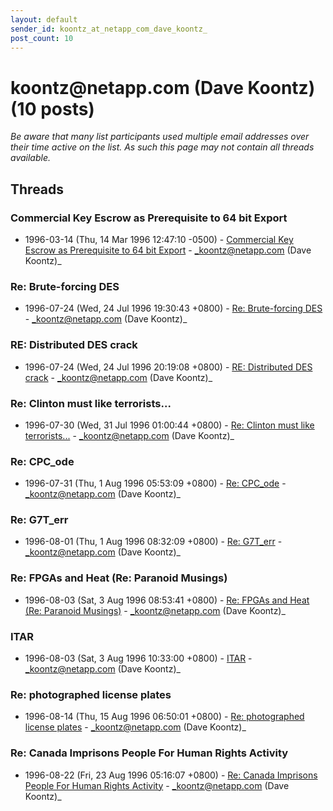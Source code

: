 ```yaml
---
layout: default
sender_id: koontz_at_netapp_com_dave_koontz_
post_count: 10
---
```


# koontz<span>@</span>netapp.com (Dave Koontz) (10 posts)

_Be aware that many list participants used multiple email addresses over their time active on the list. As such this page may not contain all threads available._

## Threads

### Commercial Key Escrow as Prerequisite to 64 bit Export
+ 1996-03-14 (Thu, 14 Mar 1996 12:47:10 -0500) - [Commercial Key Escrow as Prerequisite to 64 bit Export](/archive/1996/03/ad30a41bafc9c0b49cfb9ec6117a2efe29814f61aff83a73c53fcb76fedcdc3e) - _koontz@netapp.com (Dave Koontz)_

### Re: Brute-forcing DES
+ 1996-07-24 (Wed, 24 Jul 1996 19:30:43 +0800) - [Re: Brute-forcing DES](/archive/1996/07/931e1b175119fe416804334f5bd6449ba6c6cbad6f3b7b38706f519fcbfd5b31) - _koontz@netapp.com (Dave Koontz)_

### RE: Distributed DES crack
+ 1996-07-24 (Wed, 24 Jul 1996 20:19:08 +0800) - [RE: Distributed DES crack](/archive/1996/07/4d92c82a53da0781593483dda49f360be6eeb9c9c19918d485aecdf07a78c609) - _koontz@netapp.com (Dave Koontz)_

### Re:  Clinton must like terrorists...
+ 1996-07-30 (Wed, 31 Jul 1996 01:00:44 +0800) - [Re:  Clinton must like terrorists...](/archive/1996/07/8bfac37d6efa5b9cd923eca114d0407876bff1257c285a243869a7e21fd317eb) - _koontz@netapp.com (Dave Koontz)_

### Re:  CPC_ode
+ 1996-07-31 (Thu, 1 Aug 1996 05:53:09 +0800) - [Re:  CPC_ode](/archive/1996/07/bdb976b06f0140af195029c6aa2537eb5f54df5dcd310ff0adbaa1a851c26709) - _koontz@netapp.com (Dave Koontz)_

### Re:  G7T_err
+ 1996-08-01 (Thu, 1 Aug 1996 08:32:09 +0800) - [Re:  G7T_err](/archive/1996/08/f76ebc6f16d9d5a9d9c389b5f1ecf911066fa66e2a6c6588e19b3bb78eae7c50) - _koontz@netapp.com (Dave Koontz)_

### Re: FPGAs and Heat (Re: Paranoid Musings)
+ 1996-08-03 (Sat, 3 Aug 1996 08:53:41 +0800) - [Re: FPGAs and Heat (Re: Paranoid Musings)](/archive/1996/08/09fe5c8ef67ed9477bd9c86bc44c6ca8fa5bbfbb289c7c75739c69175c636277) - _koontz@netapp.com (Dave Koontz)_

### ITAR
+ 1996-08-03 (Sat, 3 Aug 1996 10:33:00 +0800) - [ITAR](/archive/1996/08/b26c2b1e0b27bc49ef43d3acc78ef8dc0ed119c9e24e934b53e8a1d2d5967dca) - _koontz@netapp.com (Dave Koontz)_

### Re: photographed license plates
+ 1996-08-14 (Thu, 15 Aug 1996 06:50:01 +0800) - [Re: photographed license plates](/archive/1996/08/5e546f67d9f3eceb99ae42763666c8b09d43a6b3a0b2749ded03221e3a0e1592) - _koontz@netapp.com (Dave Koontz)_

### Re: Canada Imprisons People For Human Rights Activity
+ 1996-08-22 (Fri, 23 Aug 1996 05:16:07 +0800) - [Re: Canada Imprisons People For Human Rights Activity](/archive/1996/08/f0bc724da5842af86a943ac2d5fe4eecfcaa6f0a7333c6d2eb425fa08e192eb6) - _koontz@netapp.com (Dave Koontz)_

